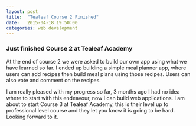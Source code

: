 ```yaml
---
layout: post
title:  "Tealeaf Course 2 Finished"
date:   2015-04-18 19:50:00
categories: web development
---
```


### Just finished Course 2 at Tealeaf Academy ###

At the end of course 2 we were asked to build our own app using what we have learned so far.  I ended up building a simple meal planner app, where users can add recipes then build meal plans using those recipes.  Users can also vote and comment on the recipes.

I am really pleased with my progress so far, 3 months ago I had no idea where to start with this endeavour, now I can build web applications.  I am about to start Course 3 at Tealeaf Academy, this is their level up to professional level course and they let you know it is going to be hard.  Looking forward to it.